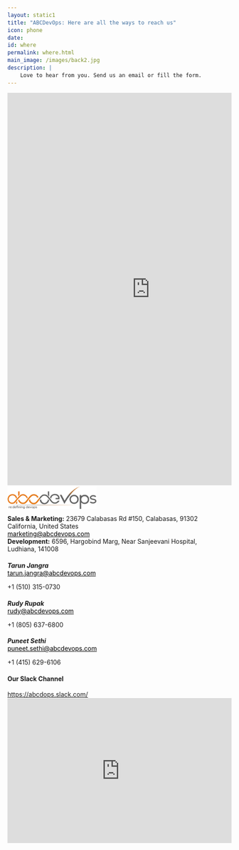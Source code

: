 ```yaml
---
layout: static1
title: "ABCDevOps: Here are all the ways to reach us"
icon: phone
date: 
id: where
permalink: where.html
main_image: /images/back2.jpg
description: | 
    Love to hear from you. Send us an email or fill the form.
---
```


<div class="formsec">
    <div class="ui container grid m-0">
        <div class="eight wide computer sixteen wide mobile column">
            <iframe src="https://docs.google.com/forms/d/e/1FAIpQLSfHn6yZc9JXlc5J-MtQT6USDPfhCZgpSzLSwydPNdcbcWLjBQ/viewform?embedded=true" width="640" height="880" frameborder="0" marginheight="0" marginwidth="0">Loading...</iframe>
        </div>
        <div class="eight wide computer sixteen wide mobile column">
            <div class="address-right-cont-us" style="float:left; width:100%;">
                <div class="contact-row">
                    <img class="ui image logo" src="/images/logo-abc-home.png" alt="abcdevops" style="max-width: 200px; margin-bottom: 10px;">
                    <span style="width: 20px;display: inline-block;vertical-align: top;"> <i class="map marker alternate icon"></i></span>
                    <span style="width: calc(100% - 26px);display: inline-block;" class="no-margin-bt" ><b>Sales & Marketing:</b> 23679 Calabasas Rd #150, Calabasas, 91302  California, United States</span><br />
                    <a href="mailto:market@abcdevops.com" class="no-margin-bt" style="color: #000;"><i class="envelope outline icon"></i>marketing@abcdevops.com</a><br />
                    <span style="width: calc(100% - 26px);display: inline-block;" class="no-margin-bt" ><b>Development:</b> 6596, Hargobind Marg, Near Sanjeevani Hospital, Ludhiana, 141008</span>               
                </div>                
                <!-- Contact rows -->
                <div class="contact-row">
                    <h5 style="margin-bottom: 0;">Tarun Jangra 
                    <a href="https://twitter.com/jangratarun" target="_blank"><i class="ui icon small twitter"></i></a><a href="https://www.linkedin.com/in/tarunjangra" target="_blank"><i class="ui icon small linkedin"></i></a></h5>
                                    <a href="mailto:tarun.jangra@abcdevops.com" class="no-margin-bt" style="color: #000;"><i class="envelope outline icon"></i>tarun.jangra@abcdevops.com</a>
                                    <p> <i class="mobile alternate icon"></i>+1 (510) 315-0730</p>
                </div>
                <div class="contact-row">
                     <h5 style="margin-bottom: 0;">Rudy Rupak &nbsp;&nbsp;<a href="https://twitter.com/rudyrupak" target="_blank"><i class="ui icon small twitter"></i></a> <a href="https://www.linkedin.com/in/rudyrupak" target="_blank"><i class="ui icon small linkedin"></i></a></h5>
                                    <a href="mailto:rudy.rupak@abcdevops.com" class="no-margin-bt" style="color: #000;"><i class="envelope outline icon"></i>rudy@abcdevops.com</a>
                                    <p> <i class="mobile alternate icon"></i>+1 (805) 637-6800</p>
                </div>
                <div class="contact-row">
                     <h5 style="margin-bottom: 0;">Puneet Sethi &nbsp;&nbsp;<a href="https://twitter.com/puneetsethi25" target="_blank"><i class="ui icon small twitter"></i></a> <a href="https://www.linkedin.com/in/puneet-sethi-4618aaaa/" target="_blank"><i class="ui icon small linkedin"></i></a></h5>
                                    <a href="mailto:rudy.rupak@abcdevops.com" class="no-margin-bt" style="color: #000;"><i class="envelope outline icon"></i>puneet.sethi@abcdevops.com</a>
                                    <p> <i class="mobile alternate icon"></i>+1 (415) 629-6106</p>
                </div>
                <div class="contact-row slack-channel">
                     <h4>Our Slack Channel </h4>
                     <a href="https://abcdops.slack.com/" target="_blank"><i class="fa fa-slack"></i> https://abcdops.slack.com/</a>
                </div>
                  <div class="sixteen wide computer column sixteen wide mobile columns">
                            <iframe src="https://www.google.com/maps/embed?pb=!1m18!1m12!1m3!1d3301.6006153651456!2d-118.64585688453185!3d34.156558619672516!2m3!1f0!2f0!3f0!3m2!1i1024!2i768!4f13.1!3m3!1m2!1s0x80c29e6954a9d5e1%3A0x40d64cb3bdae3844!2s23679+Calabasas+Rd+%23150%2C+Calabasas%2C+CA+91302%2C+USA!5e0!3m2!1sen!2sin!4v1458558944284" style="width: 100%; height: 325px;" frameborder="0"></iframe>
                        </div>
            </div>
        </div>
    </div>
</div>
